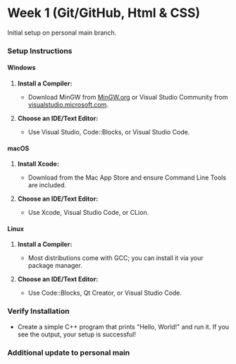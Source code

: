 # Week 1 (Git/GitHub, Html & CSS)

Initial setup on personal main branch.

### Setup Instructions

#### Windows
1. **Install a Compiler:**
   - Download MinGW from [MinGW.org](http://www.mingw.org/) or Visual Studio Community from [visualstudio.microsoft.com](https://visualstudio.microsoft.com/).

2. **Choose an IDE/Text Editor:**
   - Use Visual Studio, Code::Blocks, or Visual Studio Code.

#### macOS
1. **Install Xcode:**
   - Download from the Mac App Store and ensure Command Line Tools are included.

2. **Choose an IDE/Text Editor:**
   - Use Xcode, Visual Studio Code, or CLion.

#### Linux
1. **Install a Compiler:**
   - Most distributions come with GCC; you can install it via your package manager.

2. **Choose an IDE/Text Editor:**
   - Use Code::Blocks, Qt Creator, or Visual Studio Code.

### Verify Installation
- Create a simple C++ program that prints "Hello, World!" and run it. If you see the output, your setup is successful!

### Additional update to personal main 

